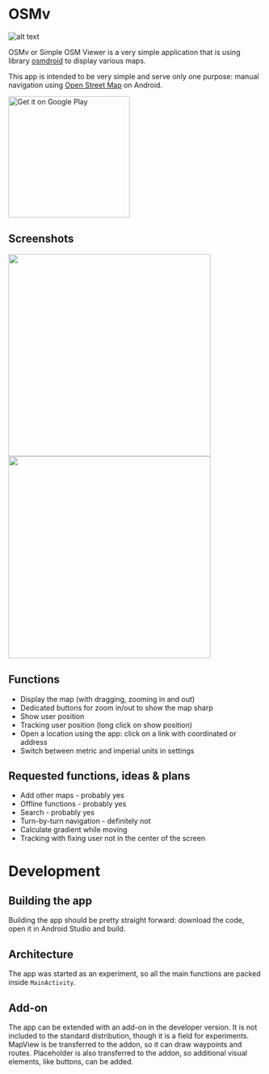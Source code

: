 # OSMv
![alt text](https://github.com/applikationsprogramvara/osmv/blob/main/app/src/main/res/mipmap-xxhdpi/ic_launcher3.png)

OSMv or Simple OSM Viewer is a very simple application that is using library [osmdroid](https://github.com/osmdroid/osmdroid) to display various maps.

This app is intended to be very simple and serve only one purpose: manual navigation using [Open Street Map](https://www.openstreetmap.org/) on Android.

<a href='https://play.google.com/store/apps/details?id=com.applikationsprogramvara.osmviewer'>
<img alt='Get it on Google Play' src='https://play.google.com/intl/en_us/badges/static/images/badges/en_badge_web_generic.png'
width="240"/></a>

## Screenshots

<img src='https://lh3.googleusercontent.com/f3TOAL5VkbrQL1myBf4ayxqy1kKYiZw1pPU6xfhEoGBSy3T8FBrY-EtEdh3nxszLlbA=w2128-h1304' height='400'/> <img src='https://lh3.googleusercontent.com/5cjgCNK6y8gvpwV2d0QBveC9qusfbwInkIoMdZqec0lvfTjCnF1B4s57IG2okkxKQ1E4=w2128-h1304' height='400'/>

## Functions

 * Display the map (with dragging, zooming in and out)
 * Dedicated buttons for zoom in/out to show the map sharp
 * Show user position
 * Tracking user position (long click on show position)
 * Open a location using the app: click on a link with coordinated or address
 * Switch between metric and imperial units in settings
 
## Requested functions, ideas & plans

 * Add other maps - probably yes
 * Offline functions - probably yes
 * Search - probably yes
 * Turn-by-turn navigation - definitely not
 * Calculate gradient while moving
 * Tracking with fixing user not in the center of the screen

# Development

## Building the app

Building the app should be pretty straight forward: download the code, open it in Android Studio and build.

## Architecture

The app was started as an experiment, so all the main functions are packed inside `MainActivity`.

## Add-on

The app can be extended with an add-on in the developer version. It is not included to the standard distribution, though it is a field for experiments. 
MapView is be transferred to the addon, so it can draw waypoints and routes. Placeholder is also transferred to the addon, so additional visual elements, like buttons, can be added.
